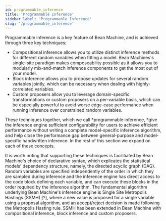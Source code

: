 ```yaml
---
id: programmable_inference
title: 'Programmable Inference'
sidebar_label: 'Programmable Inference'
slug: '/programmable_inference'
---
```


Programmable inference is a key feature of Bean Machine, and is achieved through three key techniques:
- Compositional inference allows you to utilize distinct inference methods for different random variables when fitting a model. Bean Machines's single-site paradigm makes composeability possible as it allows you to modularly mix-and-match inference components to get the most out of your model.
- Block inference allows you to propose updates for several random variables jointly, which can be necessary when dealing with highly-correlated variables.
- Custom proposers allow you to leverage domain-specific transformations or custom proposers on a per-variable basis, which can be especially powerful to avoid worse edge-case performance when running inference over constrained random variables.

These techniques together, which we call *programmable inference, *give the inference engine sufficient configurability for users to achieve efficient performance without writing a complete model-specific inference algorithm, and help close the performance gap between general-purpose and model-specific handwritten inference.  In the rest of this section we expand on each of these concepts.

It is worth noting that supporting these techniques is facilitiated by Bean Machine's choice of declarative syntax, which explicates the statistical models' dependency structure, namely, the directed acyclic graph (DAG). Random variables are specified independently of the order in which they are sampled during inference and the inference engine has direct access to the code block defining each variable, and can execute these blocks in the order required by the inference algorithm. The fundamental algorithm underlying Bean Machine's inference engine is Single Site Metropolis Hastings (SSMH) [?], where a new value is proposed for a single variable using a proposal algorithm, and an accept/reject decision is made following the Metropolis Hasting rule. SSMH has been extended in Bean Machine with compositional inference, block inference and custom proposers.
